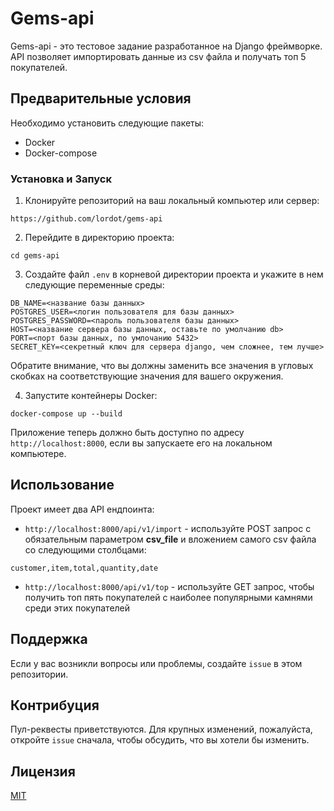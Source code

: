 # Gems-api

Gems-api - это тестовое задание разработанное на Django фреймворке. API позволяет импортировать данные из csv файла и получать топ 5 покупателей.

## Предварительные условия

Необходимо установить следующие пакеты:
* Docker
* Docker-compose

### Установка и Запуск

1. Клонируйте репозиторий на ваш локальный компьютер или сервер:

```
https://github.com/lordot/gems-api
```

2. Перейдите в директорию проекта:

```
cd gems-api
```

3. Создайте файл `.env` в корневой директории проекта и укажите в нем следующие переменные среды:

```
DB_NAME=<название базы данных>
POSTGRES_USER=<логин пользователя для базы данных>
POSTGRES_PASSWORD=<пароль пользователя базы данных>
HOST=<название сервера базы данных, оставьте по умолчанию db>
PORT=<порт базы данных, по умлочанию 5432>
SECRET_KEY=<секретный ключ для сервера django, чем сложнее, тем лучше>
```

Обратите внимание, что вы должны заменить все значения в угловых скобках на соответствующие значения для вашего окружения.

4. Запустите контейнеры Docker:

```
docker-compose up --build
```

Приложение теперь должно быть доступно по адресу `http://localhost:8000`, если вы запускаете его на локальном компьютере.

## Использование

Проект имеет два API ендпоинта: 


* `http://localhost:8000/api/v1/import` - используйте POST запрос с обязательным параметром **csv_file** и вложением cамого csv файла со следующими столбцами:
```
customer,item,total,quantity,date
```

* `http://localhost:8000/api/v1/top` - используйте GET запрос, чтобы получить топ пять покупателей с наиболее популярными камнями среди этих покупателей

## Поддержка

Если у вас возникли вопросы или проблемы, создайте `issue` в этом репозитории.

## Контрибуция

Пул-реквесты приветствуются. Для крупных изменений, пожалуйста, откройте `issue` сначала, чтобы обсудить, что вы хотели бы изменить.

## Лицензия

[MIT](https://choosealicense.com/licenses/mit/)
